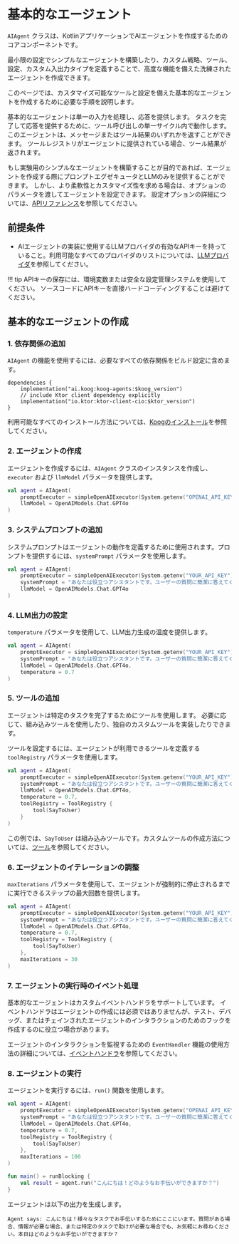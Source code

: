 # 基本的なエージェント

`AIAgent` クラスは、KotlinアプリケーションでAIエージェントを作成するためのコアコンポーネントです。

最小限の設定でシンプルなエージェントを構築したり、カスタム戦略、ツール、設定、カスタム入出力タイプを定義することで、高度な機能を備えた洗練されたエージェントを作成できます。

このページでは、カスタマイズ可能なツールと設定を備えた基本的なエージェントを作成するために必要な手順を説明します。

基本的なエージェントは単一の入力を処理し、応答を提供します。
タスクを完了して応答を提供するために、ツール呼び出しの単一サイクル内で動作します。
このエージェントは、メッセージまたはツール結果のいずれかを返すことができます。
ツールレジストリがエージェントに提供されている場合、ツール結果が返されます。

もし実験用のシンプルなエージェントを構築することが目的であれば、エージェントを作成する際にプロンプトエグゼキュータとLLMのみを提供することができます。
しかし、より柔軟性とカスタマイズ性を求める場合は、オプションのパラメータを渡してエージェントを設定できます。
設定オプションの詳細については、[APIリファレンス](https://api.koog.ai/agents/agents-core/ai.koog.agents.core.agent/-a-i-agent/-a-i-agent.html)を参照してください。

## 前提条件

- AIエージェントの実装に使用するLLMプロバイダの有効なAPIキーを持っていること。利用可能なすべてのプロバイダのリストについては、[LLMプロバイダ](llm-providers.md)を参照してください。

!!! tip
    APIキーの保存には、環境変数または安全な設定管理システムを使用してください。
    ソースコードにAPIキーを直接ハードコーディングすることは避けてください。

## 基本的なエージェントの作成

### 1. 依存関係の追加

`AIAgent` の機能を使用するには、必要なすべての依存関係をビルド設定に含めます。

```
dependencies {
    implementation("ai.koog:koog-agents:$koog_version")
    // include Ktor client dependency explicitly
    implementation("io.ktor:ktor-client-cio:$ktor_version")
}
```

利用可能なすべてのインストール方法については、[Koogのインストール](getting-started.md#install-koog)を参照してください。

### 2. エージェントの作成

エージェントを作成するには、`AIAgent` クラスのインスタンスを作成し、`executor` および `llmModel` パラメータを提供します。

<!--- INCLUDE
import ai.koog.agents.core.agent.AIAgent
import ai.koog.prompt.executor.clients.openai.OpenAIModels
import ai.koog.prompt.executor.llms.all.simpleOpenAIExecutor
-->
```kotlin
val agent = AIAgent(
    promptExecutor = simpleOpenAIExecutor(System.getenv("OPENAI_API_KEY")),
    llmModel = OpenAIModels.Chat.GPT4o
)
```
<!--- KNIT example-basic-01.kt -->

### 3. システムプロンプトの追加

システムプロンプトはエージェントの動作を定義するために使用されます。プロンプトを提供するには、`systemPrompt` パラメータを使用します。

<!--- INCLUDE
import ai.koog.agents.core.agent.AIAgent
import ai.koog.prompt.executor.clients.openai.OpenAIModels
import ai.koog.prompt.executor.llms.all.simpleOpenAIExecutor
-->
```kotlin
val agent = AIAgent(
    promptExecutor = simpleOpenAIExecutor(System.getenv("YOUR_API_KEY")),
    systemPrompt = "あなたは役立つアシスタントです。ユーザーの質問に簡潔に答えてください。",
    llmModel = OpenAIModels.Chat.GPT4o
)
```
<!--- KNIT example-basic-02.kt -->

### 4. LLM出力の設定

`temperature` パラメータを使用して、LLM出力生成の温度を提供します。

<!--- INCLUDE
import ai.koog.agents.core.agent.AIAgent
import ai.koog.prompt.executor.clients.openai.OpenAIModels
import ai.koog.prompt.executor.llms.all.simpleOpenAIExecutor
-->
```kotlin
val agent = AIAgent(
    promptExecutor = simpleOpenAIExecutor(System.getenv("YOUR_API_KEY")),
    systemPrompt = "あなたは役立つアシスタントです。ユーザーの質問に簡潔に答えてください。",
    llmModel = OpenAIModels.Chat.GPT4o,
    temperature = 0.7
)
```
<!--- KNIT example-basic-03.kt -->

### 5. ツールの追加

エージェントは特定のタスクを完了するためにツールを使用します。
必要に応じて、組み込みツールを使用したり、独自のカスタムツールを実装したりできます。

ツールを設定するには、エージェントが利用できるツールを定義する `toolRegistry` パラメータを使用します。

<!--- INCLUDE
import ai.koog.agents.core.agent.AIAgent
import ai.koog.agents.core.tools.ToolRegistry
import ai.koog.agents.ext.tool.SayToUser
import ai.koog.prompt.executor.clients.openai.OpenAIModels
import ai.koog.prompt.executor.llms.all.simpleOpenAIExecutor
-->
```kotlin
val agent = AIAgent(
    promptExecutor = simpleOpenAIExecutor(System.getenv("YOUR_API_KEY")),
    systemPrompt = "あなたは役立つアシスタントです。ユーザーの質問に簡潔に答えてください。",
    llmModel = OpenAIModels.Chat.GPT4o,
    temperature = 0.7,
    toolRegistry = ToolRegistry {
        tool(SayToUser)
    }
)
```
<!--- KNIT example-basic-04.kt -->
この例では、`SayToUser` は組み込みツールです。カスタムツールの作成方法については、[ツール](tools-overview.md)を参照してください。

### 6. エージェントのイテレーションの調整

`maxIterations` パラメータを使用して、エージェントが強制的に停止されるまでに実行できるステップの最大回数を提供します。

<!--- INCLUDE
import ai.koog.agents.core.agent.AIAgent
import ai.koog.agents.core.tools.ToolRegistry
import ai.koog.agents.ext.tool.SayToUser
import ai.koog.prompt.executor.clients.openai.OpenAIModels
import ai.koog.prompt.executor.llms.all.simpleOpenAIExecutor
-->
```kotlin
val agent = AIAgent(
    promptExecutor = simpleOpenAIExecutor(System.getenv("YOUR_API_KEY")),
    systemPrompt = "あなたは役立つアシスタントです。ユーザーの質問に簡潔に答えてください。",
    llmModel = OpenAIModels.Chat.GPT4o,
    temperature = 0.7,
    toolRegistry = ToolRegistry {
        tool(SayToUser)
    },
    maxIterations = 30
)
```
<!--- KNIT example-basic-05.kt -->

### 7. エージェントの実行時のイベント処理

基本的なエージェントはカスタムイベントハンドラをサポートしています。
イベントハンドラはエージェントの作成には必須ではありませんが、テスト、デバッグ、またはチェインされたエージェントのインタラクションのためのフックを作成するのに役立つ場合があります。

エージェントのインタラクションを監視するための `EventHandler` 機能の使用方法の詳細については、[イベントハンドラ](agent-event-handlers.md)を参照してください。

### 8. エージェントの実行

エージェントを実行するには、`run()` 関数を使用します。

<!--- INCLUDE
import ai.koog.agents.core.agent.AIAgent
import ai.koog.agents.core.tools.ToolRegistry
import ai.koog.agents.ext.tool.SayToUser
import ai.koog.prompt.executor.clients.openai.OpenAIModels
import ai.koog.prompt.executor.llms.all.simpleOpenAIExecutor
import kotlinx.coroutines.runBlocking
-->
```kotlin
val agent = AIAgent(
    promptExecutor = simpleOpenAIExecutor(System.getenv("OPENAI_API_KEY")),
    systemPrompt = "あなたは役立つアシスタントです。ユーザーの質問に簡潔に答えてください。",
    llmModel = OpenAIModels.Chat.GPT4o,
    temperature = 0.7,
    toolRegistry = ToolRegistry {
        tool(SayToUser)
    },
    maxIterations = 100
)

fun main() = runBlocking {
    val result = agent.run("こんにちは！どのようなお手伝いができますか？")
}
```
<!--- KNIT example-basic-06.kt -->

エージェントは以下の出力を生成します。

```
Agent says: こんにちは！様々なタスクでお手伝いするためにここにいます。質問がある場合、情報が必要な場合、または特定のタスクで助けが必要な場合でも、お気軽にお尋ねください。本日はどのようなお手伝いができますか？